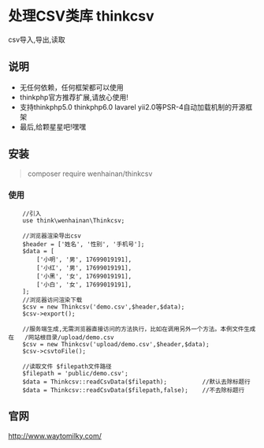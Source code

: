# 处理CSV类库 thinkcsv
csv导入,导出,读取



## 说明
* 无任何依赖，任何框架都可以使用
* thinkphp官方推荐扩展,请放心使用!
* 支持thinkphp5.0 thinkphp6.0 lavarel  yii2.0等PSR-4自动加载机制的开源框架 
* 最后,给颗星星吧!嘿嘿

## 安装
> composer require wenhainan/thinkcsv


### 使用
```
    //引入 
    use think\wenhainan\Thinkcsv;
    
    //浏览器渲染导出csv
    $header = ['姓名', '性别', '手机号'];
    $data = [
        ['小明', '男', 17699019191],
        ['小红', '男', 17699019191],
        ['小黑', '女', 17699019191],
        ['小白', '女', 17699019191],
    ];
    //浏览器访问渲染下载
    $csv = new Thinkcsv('demo.csv',$header,$data);
    $csv->export();
    
    //服务端生成,无需浏览器直接访问的方法执行，比如在调用另外一个方法。本例文件生成在   /网站根目录/upload/demo.csv
    $csv = new Thinkcsv('upload/demo.csv',$header,$data);
    $csv->csvtoFile();
    
    //读取文件 $filepath文件路径
    $filepath = 'public/demo.csv';
    $data = Thinkcsv::readCsvData($filepath);          //默认去除标题行
    $data = Thinkcsv::readCsvData($filepath,false);    //不去除标题行
```

## 官网
http://www.waytomilky.com/

